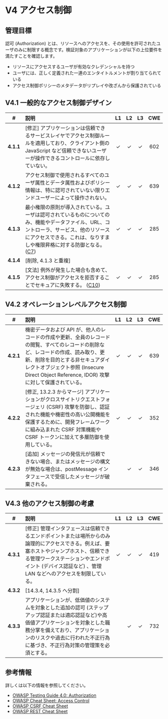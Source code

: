 # V4 アクセス制御

## 管理目標

認可 (Authorization) とは、リソースへのアクセスを、その使用を許可されたユーザのみに制限する概念です。検証対象のアプリケーションが以下の上位要件を満たすことを確認します。

* リソースにアクセスするユーザが有効なクレデンシャルを持つ
* ユーザには、正しく定義された一連のエンタイトルメントが割り当てられている
* アクセス制御ポリシーのメタデータがリプレイや改ざんから保護されている

## V4.1 一般的なアクセス制御デザイン

| # | 説明 | L1 | L2 | L3 | CWE |
| :---: | :--- | :---: | :---: | :---: | :---: |
| **4.1.1** | [修正] アプリケーションは信頼できるサービスレイヤでアクセス制御ルールを適用しており、クライアント側の JavaScript など信頼できないユーザーが操作できるコントロールに依存していない。 | ✓ | ✓ | ✓ | 602 |
| **4.1.2** | アクセス制御で使用されるすべてのユーザ属性とデータ属性およびポリシー情報は、特に認可されていない限りエンドユーザーによって操作されない。 | ✓ | ✓ | ✓ | 639 |
| **4.1.3** | 最小権限の原則が導入されている。ユーザは認可されているものについてのみ、機能やデータファイル、URL、コントローラ、サービス、他のリソースにアクセスできる。これは、なりすましや権限昇格に対する防御となる。 ([C7](https://owasp.org/www-project-proactive-controls/#div-numbering)) | ✓ | ✓ | ✓ | 285 |
| **4.1.4** | [削除, 4.1.3 と重複] | | | | |
| **4.1.5** | [文法] 例外が発生した場合も含めて、アクセス制御がアクセスを拒否することでセキュアに失敗する。 ([C10](https://owasp.org/www-project-proactive-controls/#div-numbering)) | ✓ | ✓ | ✓ | 285 |

## V4.2 オペレーションレベルアクセス制御

| # | 説明 | L1 | L2 | L3 | CWE |
| :---: | :--- | :---: | :---: | :---: | :---: |
| **4.2.1** | 機密データおよび API が、他人のレコードの作成や更新、全員のレコードの閲覧、すべてのレコードの削除など、レコードの作成、読み取り、更新、削除を目的とする非セキュアダイレクトオブジェクト参照 (Insecure Direct Object Reference, IDOR) 攻撃に対して保護されている。 | ✓ | ✓ | ✓ | 639 |
| **4.2.2** | [修正, 13.2.3 からマージ] アプリケーションがクロスサイトリクエストフォージェリ (CSRF) 攻撃を防御し、認証された機能や機密性の高い公開機能を保護するために、開発フレームワークに組み込まれた CSRF 対策機能や CSRF トークンに加えて多層防御を使用している。 | ✓ | ✓ | ✓ | 352 |
| **4.2.3** | [追加] メッセージの発信元が信頼できない場合、またはメッセージの構文が無効な場合は、postMessage インタフェースで受信したメッセージが破棄される。 | | ✓ | ✓ | 346 |

## V4.3 他のアクセス制御の考慮

| # | 説明 | L1 | L2 | L3 | CWE |
| :---: | :--- | :---: | :---: | :---: | :---: |
| **4.3.1** | [修正] 管理インタフェースは信頼できるエンドポイントまたは場所からのみ論理的にアクセスできる。例えば、要塞ホストやジャンプホスト、信頼できる管理ワークステーションやエンドポイント (デバイス認証など) 、管理 LAN などへのアクセスを制限している。 | ✓ | ✓ | ✓ | 419 |
| **4.3.2** | [14.3.4, 14.3.5 へ分割] | | | | |
| **4.3.3** | アプリケーションが、低価値のシステムを対象とした追加の認可 (ステップアップ認証または適応認証など)や高価値アプリケーションを対象とした職務分掌を備えており、アプリケーションのリスクや過去に行われた不正行為に基づき、不正行為対策の管理策を必須とする。 | | ✓ | ✓ | 732 |

## 参考情報

詳しくは以下の情報を参照してください。

* [OWASP Testing Guide 4.0: Authorization](https://owasp.org/www-project-web-security-testing-guide/v41/4-Web_Application_Security_Testing/05-Authorization_Testing/README.html)
* [OWASP Cheat Sheet: Access Control](https://cheatsheetseries.owasp.org/cheatsheets/Access_Control_Cheat_Sheet.html)
* [OWASP CSRF Cheat Sheet](https://cheatsheetseries.owasp.org/cheatsheets/Cross-Site_Request_Forgery_Prevention_Cheat_Sheet.html)
* [OWASP REST Cheat Sheet](https://cheatsheetseries.owasp.org/cheatsheets/REST_Security_Cheat_Sheet.html)
